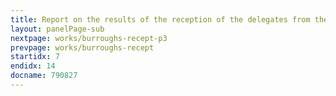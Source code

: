 ```yaml
---
title: Report on the results of the reception of the delegates from the Burroughs firm (USA)
layout: panelPage-sub
nextpage: works/burroughs-recept-p3
prevpage: works/burroughs-recept
startidx: 7
endidx: 14
docname: 790827  
---
```

